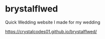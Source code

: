 # brystalflwed

Quick Wedding website I made for my wedding

https://crystalcodes01.github.io/brystalflwed/
